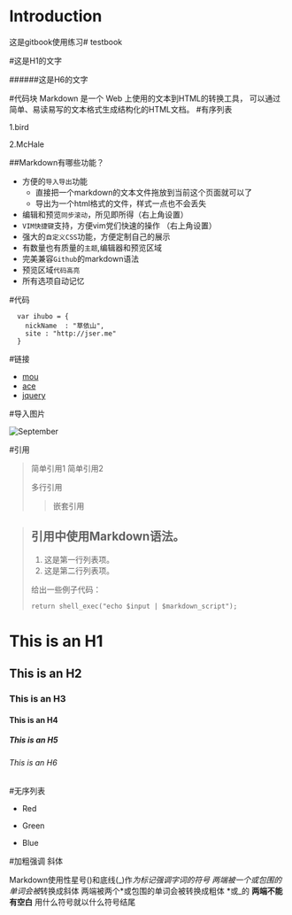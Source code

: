 # Introduction

这是gitbook使用练习# testbook

#这是H1的文字

######这是H6的文字

#代码块
		Markdown 是一个 Web 上使用的文本到HTML的转换工具，
		可以通过简单、易读易写的文本格式生成结构化的HTML文档。
#有序列表

1.bird

2.McHale

##Markdown有哪些功能？

* 方便的`导入导出`功能
    *  直接把一个markdown的文本文件拖放到当前这个页面就可以了
    *  导出为一个html格式的文件，样式一点也不会丢失
* 编辑和预览`同步滚动`，所见即所得（右上角设置）
* `VIM快捷键`支持，方便vim党们快速的操作 （右上角设置）
* 强大的`自定义CSS`功能，方便定制自己的展示
* 有数量也有质量的`主题`,编辑器和预览区域
* 完美兼容`Github`的markdown语法
* 预览区域`代码高亮`
* 所有选项自动记忆

#代码

```
  var ihubo = {
    nickName  : "草依山",
    site : "http://jser.me"
  }
```

#链接

* [mou](http://mouapp.com/) 
* [ace](http://ace.ajax.org/)
* [jquery](http://jquery.com)

#导入图片

![September](http://a3.topitme.com/4/9b/8f/11644743891028f9b4o.jpg)

#引用

 > 简单引用1
 > 简单引用2
 > 
 > 多行引用
 >> 嵌套引用

 > ## 引用中使用Markdown语法。
 > 
 > 1.   这是第一行列表项。
 > 2.   这是第二行列表项。
 > 
 > 给出一些例子代码：
 > 
 >     return shell_exec("echo $input | $markdown_script");



# This is an H1


## This is an H2


### This is an H3

#### This is an H4

##### This is an H5

###### This is an H6


#无序列表

  - Red
  + Green
  * Blue

#加粗强调 斜体

Markdown使用性星号()和底线(_)作*为标记强调字词的符号 两端被一个或包围的单词会被*转换成斜体 两端被两个*或包围的单词会被转换成粗体 *或_的 **两端不能有空白**
用什么符号就以什么符号结尾